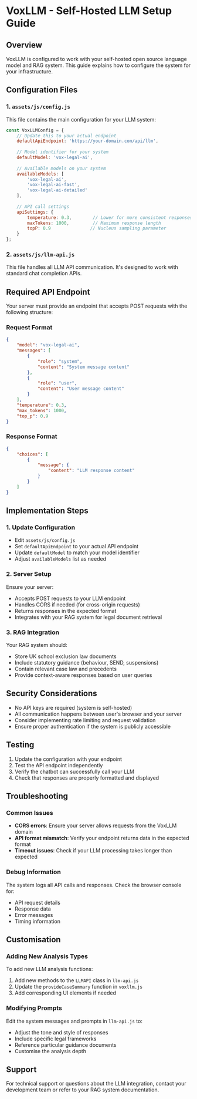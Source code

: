 # VoxLLM - Self-Hosted LLM Setup Guide

## Overview
VoxLLM is configured to work with your self-hosted open source language model and RAG system. This guide explains how to configure the system for your infrastructure.

## Configuration Files

### 1. `assets/js/config.js`
This file contains the main configuration for your LLM system:

```javascript
const VoxLLMConfig = {
    // Update this to your actual endpoint
    defaultApiEndpoint: 'https://your-domain.com/api/llm',
    
    // Model identifier for your system
    defaultModel: 'vox-legal-ai',
    
    // Available models on your system
    availableModels: [
        'vox-legal-ai',
        'vox-legal-ai-fast',
        'vox-legal-ai-detailed'
    ],
    
    // API call settings
    apiSettings: {
        temperature: 0.3,        // Lower for more consistent responses
        maxTokens: 1000,         // Maximum response length
        topP: 0.9               // Nucleus sampling parameter
    }
};
```

### 2. `assets/js/llm-api.js`
This file handles all LLM API communication. It's designed to work with standard chat completion APIs.

## Required API Endpoint

Your server must provide an endpoint that accepts POST requests with the following structure:

### Request Format
```json
{
    "model": "vox-legal-ai",
    "messages": [
        {
            "role": "system",
            "content": "System message content"
        },
        {
            "role": "user",
            "content": "User message content"
        }
    ],
    "temperature": 0.3,
    "max_tokens": 1000,
    "top_p": 0.9
}
```

### Response Format
```json
{
    "choices": [
        {
            "message": {
                "content": "LLM response content"
            }
        }
    ]
}
```

## Implementation Steps

### 1. Update Configuration
- Edit `assets/js/config.js`
- Set `defaultApiEndpoint` to your actual API endpoint
- Update `defaultModel` to match your model identifier
- Adjust `availableModels` list as needed

### 2. Server Setup
Ensure your server:
- Accepts POST requests to your LLM endpoint
- Handles CORS if needed (for cross-origin requests)
- Returns responses in the expected format
- Integrates with your RAG system for legal document retrieval

### 3. RAG Integration
Your RAG system should:
- Store UK school exclusion law documents
- Include statutory guidance (behaviour, SEND, suspensions)
- Contain relevant case law and precedents
- Provide context-aware responses based on user queries

## Security Considerations

- No API keys are required (system is self-hosted)
- All communication happens between user's browser and your server
- Consider implementing rate limiting and request validation
- Ensure proper authentication if the system is publicly accessible

## Testing

1. Update the configuration with your endpoint
2. Test the API endpoint independently
3. Verify the chatbot can successfully call your LLM
4. Check that responses are properly formatted and displayed

## Troubleshooting

### Common Issues
- **CORS errors**: Ensure your server allows requests from the VoxLLM domain
- **API format mismatch**: Verify your endpoint returns data in the expected format
- **Timeout issues**: Check if your LLM processing takes longer than expected

### Debug Information
The system logs all API calls and responses. Check the browser console for:
- API request details
- Response data
- Error messages
- Timing information

## Customisation

### Adding New Analysis Types
To add new LLM analysis functions:
1. Add new methods to the `LLMAPI` class in `llm-api.js`
2. Update the `provideCaseSummary` function in `voxllm.js`
3. Add corresponding UI elements if needed

### Modifying Prompts
Edit the system messages and prompts in `llm-api.js` to:
- Adjust the tone and style of responses
- Include specific legal frameworks
- Reference particular guidance documents
- Customise the analysis depth

## Support

For technical support or questions about the LLM integration, contact your development team or refer to your RAG system documentation.
